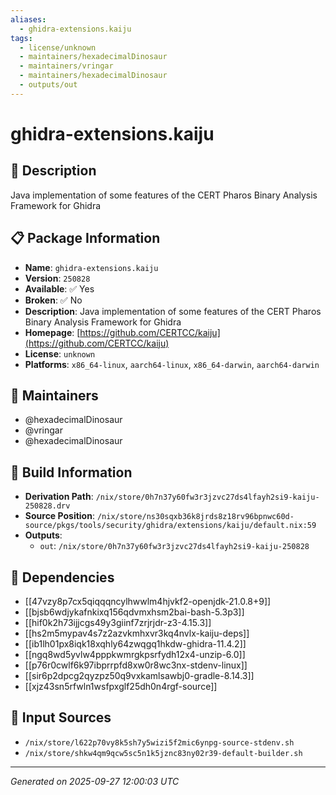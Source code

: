 ```yaml
---
aliases:
  - ghidra-extensions.kaiju
tags:
  - license/unknown
  - maintainers/hexadecimalDinosaur
  - maintainers/vringar
  - maintainers/hexadecimalDinosaur
  - outputs/out
---
```


# ghidra-extensions.kaiju

## 📝 Description

Java implementation of some features of the CERT Pharos Binary Analysis Framework for Ghidra

## 📋 Package Information

- **Name**: `ghidra-extensions.kaiju`
- **Version**: `250828`
- **Available**: ✅ Yes
- **Broken**: ✅ No
- **Description**: Java implementation of some features of the CERT Pharos Binary Analysis Framework for Ghidra
- **Homepage**: [https://github.com/CERTCC/kaiju](https://github.com/CERTCC/kaiju)
- **License**: `unknown`
- **Platforms**: `x86_64-linux`, `aarch64-linux`, `x86_64-darwin`, `aarch64-darwin`
## 👥 Maintainers

- @hexadecimalDinosaur
- @vringar
- @hexadecimalDinosaur


## 🔧 Build Information

- **Derivation Path**: `/nix/store/0h7n37y60fw3r3jzvc27ds4lfayh2si9-kaiju-250828.drv`
- **Source Position**: `/nix/store/ns30sqxb36k8jrds8z18rv96bpnwc60d-source/pkgs/tools/security/ghidra/extensions/kaiju/default.nix:59`
- **Outputs**:
  - `out`:  `/nix/store/0h7n37y60fw3r3jzvc27ds4lfayh2si9-kaiju-250828`

## 🔗 Dependencies

- [[47vzy8p7cx5qiqqqncylhwwlm4hjvkf2-openjdk-21.0.8+9]]
- [[bjsb6wdjykafnkixq156qdvmxhsm2bai-bash-5.3p3]]
- [[hif0k2h73ijjcgs49y3giinf7zrjrjdr-z3-4.15.3]]
- [[hs2m5mypav4s7z2azvkmhxvr3kq4nvlx-kaiju-deps]]
- [[ib1lh01px8iqk18xqhly64zwqgq1hkdw-ghidra-11.4.2]]
- [[ngq8wd5yvlw4pppkwmrgkpsrfydh12x4-unzip-6.0]]
- [[p76r0cwlf6k97ibprrpfd8xw0r8wc3nx-stdenv-linux]]
- [[sir6p2dpcg2qyzpz50q9vxkamlsawbj0-gradle-8.14.3]]
- [[xjz43sn5rfwln1wsfpxglf25dh0n4rgf-source]]

## 📁 Input Sources

- `/nix/store/l622p70vy8k5sh7y5wizi5f2mic6ynpg-source-stdenv.sh`
- `/nix/store/shkw4qm9qcw5sc5n1k5jznc83ny02r39-default-builder.sh`

---
*Generated on 2025-09-27 12:00:03 UTC*
